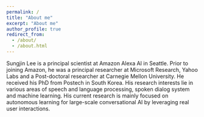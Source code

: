 ```yaml
---
permalink: /
title: "About me"
excerpt: "About me"
author_profile: true
redirect_from: 
  - /about/
  - /about.html
---
```


Sungjin Lee is a principal scientist at Amazon Alexa AI in Seattle. Prior to joining Amazon, he was a principal researcher at Microsoft Research, Yahoo Labs and a Post-doctoral researcher at Carnegie Mellon University. He received his PhD from Postech in South Korea. His research interests lie in various areas of speech and language processing, spoken dialog system and machine learning. His current research is mainly focused on autonomous learning for large-scale conversational AI by leveraging real user interactions.
